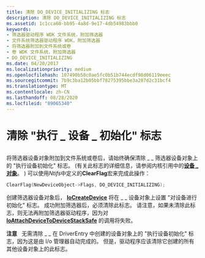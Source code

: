 ```yaml
---
title: 清除 DO_DEVICE_INITIALIZING 标志
description: 清除 DO_DEVICE_INITIALIZING 标志
ms.assetid: 1c1cca60-bb95-4a8d-9e17-4db54983bbb0
keywords:
- 筛选器驱动程序 WDK 文件系统，附加筛选器
- 文件系统筛选器驱动程序 WDK，附加筛选器
- 将筛选器附加到文件系统或卷
- 卷 WDK 文件系统，附加筛选器
- DO_DEVICE_INITIALIZING
ms.date: 04/20/2017
ms.localizationpriority: medium
ms.openlocfilehash: 107490b58c0ae5fc0b51b744ecdf98d06119eeec
ms.sourcegitcommit: 7b9c3ba12b05bbf78275395bbe3a287d2c31bcf4
ms.translationtype: MT
ms.contentlocale: zh-CN
ms.lasthandoff: 08/28/2020
ms.locfileid: "89065340"
---
```

# <a name="clearing-the-do_device_initializing-flag"></a>清除 "执行 \_ 设备 \_ 初始化" 标志


## <span id="ddk_clearing_the_do_device_initializing_flag_if"></span><span id="DDK_CLEARING_THE_DO_DEVICE_INITIALIZING_FLAG_IF"></span>


将筛选器设备对象附加到文件系统或卷后，请始终确保清除 \_ \_ 筛选器设备对象上的 "执行设备初始化" 标志。  (有关此标志的详细信息，请参阅内核引用中的[**设备 \_ 对象**](/windows-hardware/drivers/ddi/wdm/ns-wdm-_device_object)。 ) 可以使用*Ntifs*中定义的**ClearFlag**宏来完成此操作：

```cpp
ClearFlag(NewDeviceObject->Flags, DO_DEVICE_INITIALIZING);
```

创建筛选器设备对象后， [**IoCreateDevice**](/windows-hardware/drivers/ddi/wdm/nf-wdm-iocreatedevice) 将在 \_ \_ 设备对象上设置 "对设备进行初始化" 标志。 成功附加筛选器后，必须清除此标志。 请注意，如果未清除此标志，则无法再附加筛选器驱动程序，因为对 [**IoAttachDeviceToDeviceStackSafe**](/windows-hardware/drivers/ddi/ntddk/nf-ntddk-ioattachdevicetodevicestacksafe) 的调用将失败。

**注意**   无需清除 \_ \_ 在 DriverEntry 中创建的设备对象上的 "执行设备初始化" 标志，因为这是由 I/o 管理器自动完成的。 但是，驱动程序应该清除它创建的所有其他设备对象上的此标志。

 

 

